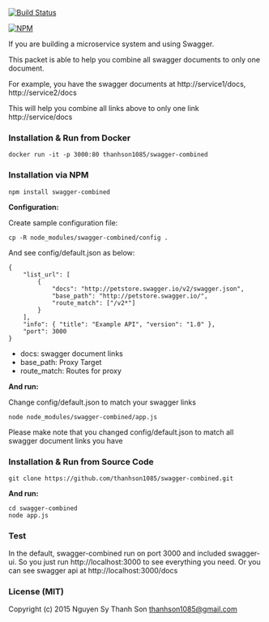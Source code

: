 [![Build Status](https://travis-ci.org/thanhson1085/swagger-combined.svg)](https://travis-ci.org/thanhson1085/swagger-combined)

[![NPM](https://nodei.co/npm/swagger-combined.png?downloads=true&downloadRank=true&stars=true)](https://nodei.co/npm/swagger-combined/)

If you are building a microservice system and using Swagger. 

This packet is able to help you combine all swagger documents to only one document.

For example, you have the swagger documents at http://service1/docs, http://service2/docs

This will help you combine all links above to only one link http://service/docs

### Installation & Run from Docker
```
docker run -it -p 3000:80 thanhson1085/swagger-combined
```

### Installation via NPM
```
npm install swagger-combined
```

**Configuration:**

Create sample configuration file:
```
cp -R node_modules/swagger-combined/config .
```
And see config/default.json as below:
```
{
    "list_url": [
        {
            "docs": "http://petstore.swagger.io/v2/swagger.json",
            "base_path": "http://petstore.swagger.io/",
            "route_match": ["/v2*"]
        }
    ],
    "info": { "title": "Example API", "version": "1.0" },
    "port": 3000
}
```
- docs: swagger document links
- base_path: Proxy Target
- route_match: Routes for proxy

**And run:**

Change config/default.json to match your swagger links
```
node node_modules/swagger-combined/app.js
```
Please make note that you changed config/default.json to match all swagger document links you have

### Installation & Run from Source Code
```
git clone https://github.com/thanhson1085/swagger-combined.git
```

**And run:**
```
cd swagger-combined
node app.js
```

### Test
In the default, swagger-combined run on port 3000 and included swagger-ui. So you just run http://localhost:3000 to see everything you need. Or you can see swagger api at http://localhost:3000/docs

### License (MIT)
Copyright (c) 2015 Nguyen Sy Thanh Son <thanhson1085@gmail.com>
